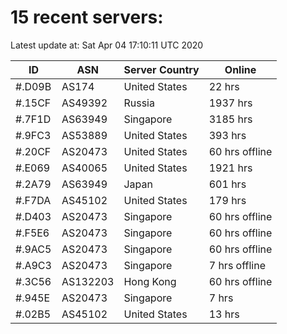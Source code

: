 # 15 recent servers:

Latest update at: Sat Apr 04 17:10:11 UTC 2020

| ID | ASN | Server Country | Online |
| -- | --- | -------------- | ------ |
| #.D09B | AS174 | United States | 22 hrs |
| #.15CF | AS49392 | Russia | 1937 hrs |
| #.7F1D | AS63949 | Singapore | 3185 hrs |
| #.9FC3 | AS53889 | United States | 393 hrs |
| #.20CF | AS20473 | United States | 60 hrs offline |
| #.E069 | AS40065 | United States | 1921 hrs |
| #.2A79 | AS63949 | Japan | 601 hrs |
| #.F7DA | AS45102 | United States | 179 hrs |
| #.D403 | AS20473 | Singapore | 60 hrs offline |
| #.F5E6 | AS20473 | Singapore | 60 hrs offline |
| #.9AC5 | AS20473 | Singapore | 60 hrs offline |
| #.A9C3 | AS20473 | Singapore | 7 hrs offline |
| #.3C56 | AS132203 | Hong Kong | 60 hrs offline |
| #.945E | AS20473 | Singapore | 7 hrs |
| #.02B5 | AS45102 | United States | 13 hrs |

